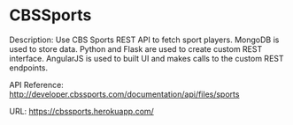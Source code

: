 # CBSSports
Description: Use CBS Sports REST API to fetch sport players. 
MongoDB is used to store data.
Python and Flask are used to create custom REST interface.
AngularJS is used to built UI and makes calls to the custom REST endpoints. 

API Reference: http://developer.cbssports.com/documentation/api/files/sports

URL: https://cbssports.herokuapp.com/
